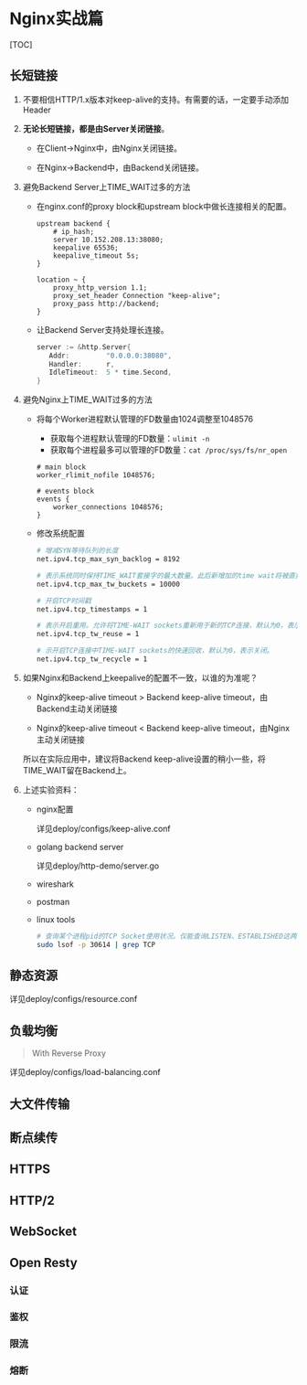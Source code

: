 # Nginx实战篇

[TOC]

## 长短链接

1. 不要相信HTTP/1.x版本对keep-alive的支持。有需要的话，一定要手动添加Header

2. **无论长短链接，都是由Server关闭链接**。

   - 在Client->Nginx中，由Nginx关闭链接。

   - 在Nginx->Backend中，由Backend关闭链接。

3. 避免Backend Server上TIME_WAIT过多的方法

   - 在nginx.conf的proxy block和upstream block中做长连接相关的配置。

     ```nginx
     upstream backend {
         # ip_hash;
         server 10.152.208.13:38080;
         keepalive 65536;
         keepalive_timeout 5s;
     }
     
     location ~ {
         proxy_http_version 1.1;
         proxy_set_header Connection "keep-alive";
         proxy_pass http://backend;
     }
     ```

   - 让Backend Server支持处理长连接。

     ```go
     server := &http.Server{
     	Addr:         "0.0.0.0:38080",
     	Handler:      r,
     	IdleTimeout:  5 * time.Second,
     }
     ```

4. 避免Nginx上TIME_WAIT过多的方法

   - 将每个Worker进程默认管理的FD数量由1024调整至1048576

     - 获取每个进程默认管理的FD数量：`ulimit -n`
     - 获取每个进程最多可以管理的FD数量：`cat /proc/sys/fs/nr_open`

     ```nginx
     # main block
     worker_rlimit_nofile 1048576;
     
     # events block
     events {
         worker_connections 1048576;
     }
     ```

   - 修改系统配置

     ```bash
     # 增减SYN等待队列的长度
     net.ipv4.tcp_max_syn_backlog = 8192
     
     # 表示系统同时保持TIME_WAIT套接字的最大数量。此后新增加的time wait将被直接释放
     net.ipv4.tcp_max_tw_buckets = 10000
     
     # 开启TCP时间戳
     net.ipv4.tcp_timestamps = 1
     
     # 表示开启重用。允许将TIME-WAIT sockets重新用于新的TCP连接，默认为0，表示关闭；
     net.ipv4.tcp_tw_reuse = 1
     
     # 示开启TCP连接中TIME-WAIT sockets的快速回收，默认为0，表示关闭。
     net.ipv4.tcp_tw_recycle = 1
     ```

5. 如果Nginx和Backend上keepalive的配置不一致，以谁的为准呢？

   - Nginx的keep-alive timeout > Backend keep-alive timeout，由Backend主动关闭链接

   - Nginx的keep-alive timeout < Backend keep-alive timeout，由Nginx主动关闭链接

   所以在实际应用中，建议将Backend keep-alive设置的稍小一些，将TIME_WAIT留在Backend上。

6. 上述实验资料：

   - nginx配置

     详见deploy/configs/keep-alive.conf
     
   - golang backend server
   
     详见deploy/http-demo/server.go
   
   - wireshark
   
   - postman
   
   - linux tools
   
     ```bash
     # 查询某个进程pid的TCP Socket使用状况。仅能查询LISTEN、ESTABLISHED这两个粒度比较粗的状态
     sudo lsof -p 30614 | grep TCP
     ```

## 静态资源

详见deploy/configs/resource.conf

## 负载均衡

> With Reverse Proxy

详见deploy/configs/load-balancing.conf

## 大文件传输

## 断点续传

## HTTPS

## HTTP/2

## WebSocket

## Open Resty

### 认证

### 鉴权

### 限流

### 熔断

